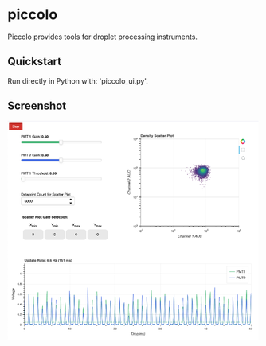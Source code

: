# piccolo
Piccolo provides tools for droplet processing instruments.

## Quickstart

Run directly in Python with: 'piccolo_ui.py'.

## Screenshot
![social_preview](/social_preview.png?raw=true)
